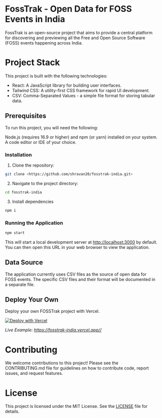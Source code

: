 # FossTrak - Open Data for FOSS Events in India

FossTrak is an open-source project that aims to provide a central platform for discovering and previewing all the Free and Open Source Software (FOSS) events happening across India.

# Project Stack

This project is built with the following technologies:

- React: A JavaScript library for building user interfaces.
- Tailwind CSS: A utility-first CSS framework for rapid UI development.
- CSV: Comma-Separated Values - a simple file format for storing tabular data.

## Prerequisites

To run this project, you will need the following:

Node.js (requires 16.9 or higher) and npm (or yarn) installed on your system.
A code editor or IDE of your choice.

### Installation

1. Clone the repository:

```Bash
git clone <https://github.com/shravan20/fosstrak-india.git>
```

2. Navigate to the project directory:

```Bash
cd fosstrak-india
```

3. Install dependencies

```Bash
npm i
```

### Running the Application

```Bash
npm start
```

This will start a local development server at [http://localhost:3000](http://localhost:3000) by default. You can then open this URL in your web browser to view the application.

## Data Source

The application currently uses CSV files as the source of open data for FOSS events. The specific CSV files and their format will be documented in a separate file.

## Deploy Your Own

Deploy your own FOSSTrak project with Vercel.

[![Deploy with Vercel](https://vercel.com/button)](https://vercel.com/new/clone?repository-url=https://github.com/shravan20/fosstrak-india/tree/main&template=create-react-app)

_Live Example: <https://fosstrak-india.vercel.app//>_

# Contributing

We welcome contributions to this project! Please see the CONTRIBUTING.md file for guidelines on how to contribute code, report issues, and request features.

# License

This project is licensed under the MIT License. See the [LICENSE](./LICENSE.md) file for details.
